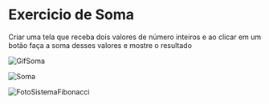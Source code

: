 # Exercicio de Soma

Criar uma tela que receba dois valores de número inteiros e ao clicar em um botão faça a soma desses valores e mostre o resultado


![GifSoma](https://user-images.githubusercontent.com/48251038/74603899-3d7b5c80-5097-11ea-906f-afaa3c4b52ce.gif)

![Soma](https://user-images.githubusercontent.com/48251038/74596988-d9747c00-5035-11ea-9bea-52609f6fe167.JPG)


![FotoSistemaFibonacci](https://user-images.githubusercontent.com/48251038/74596891-20fa0880-5034-11ea-810b-1b26cd64ff53.png)
